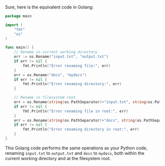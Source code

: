  Sure, here is the equivalent code in Golang:

```go
package main

import (
	"fmt"
	"os"
)

func main() {
	// Rename in current working directory
	err := os.Rename("input.txt", "output.txt")
	if err != nil {
		fmt.Println("Error renaming file:", err)
	}
	err = os.Rename("docs", "mydocs")
	if err != nil {
		fmt.Println("Error renaming directory:", err)
	}

	// Rename in filesystem root
	err = os.Rename(string(os.PathSeparator)+"input.txt", string(os.PathSeparator)+"output.txt")
	if err != nil {
		fmt.Println("Error renaming file in root:", err)
	}
	err = os.Rename(string(os.PathSeparator)+"docs", string(os.PathSeparator)+"mydocs")
	if err != nil {
		fmt.Println("Error renaming directory in root:", err)
	}
}
```

This Golang code performs the same operations as your Python code, renaming `input.txt` to `output.txt` and `docs` to `mydocs`, both within the current working directory and at the filesystem root.
